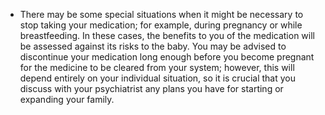 * There may be some special situations when it might be necessary to
  stop taking your medication; for example, during pregnancy or while
  breastfeeding. In these cases, the benefits to you of the medication
  will be assessed against its risks to the baby. You may be advised to
  discontinue your medication long enough before you become pregnant for
  the medicine to be cleared from your system; however, this will depend
  entirely on your individual situation, so it is crucial that you
  discuss with your psychiatrist any plans you have for starting or
  expanding your family.
